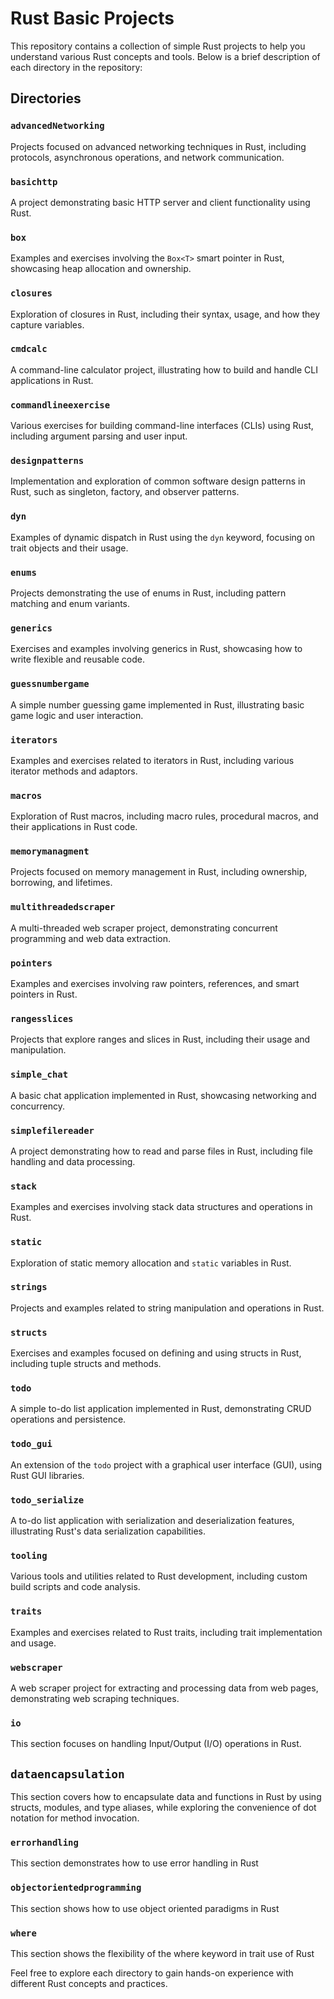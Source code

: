 # Rust Basic Projects

This repository contains a collection of simple Rust projects to help you understand various Rust concepts and tools. Below is a brief description of each directory in the repository:

## Directories

### `advancedNetworking`
Projects focused on advanced networking techniques in Rust, including protocols, asynchronous operations, and network communication.

### `basichttp`
A project demonstrating basic HTTP server and client functionality using Rust.

### `box`
Examples and exercises involving the `Box<T>` smart pointer in Rust, showcasing heap allocation and ownership.

### `closures`
Exploration of closures in Rust, including their syntax, usage, and how they capture variables.

### `cmdcalc`
A command-line calculator project, illustrating how to build and handle CLI applications in Rust.

### `commandlineexercise`
Various exercises for building command-line interfaces (CLIs) using Rust, including argument parsing and user input.

### `designpatterns`
Implementation and exploration of common software design patterns in Rust, such as singleton, factory, and observer patterns.

### `dyn`
Examples of dynamic dispatch in Rust using the `dyn` keyword, focusing on trait objects and their usage.

### `enums`
Projects demonstrating the use of enums in Rust, including pattern matching and enum variants.

### `generics`
Exercises and examples involving generics in Rust, showcasing how to write flexible and reusable code.

### `guessnumbergame`
A simple number guessing game implemented in Rust, illustrating basic game logic and user interaction.

### `iterators`
Examples and exercises related to iterators in Rust, including various iterator methods and adaptors.

### `macros`
Exploration of Rust macros, including macro rules, procedural macros, and their applications in Rust code.

### `memorymanagment`
Projects focused on memory management in Rust, including ownership, borrowing, and lifetimes.

### `multithreadedscraper`
A multi-threaded web scraper project, demonstrating concurrent programming and web data extraction.

### `pointers`
Examples and exercises involving raw pointers, references, and smart pointers in Rust.

### `rangesslices`
Projects that explore ranges and slices in Rust, including their usage and manipulation.

### `simple_chat`
A basic chat application implemented in Rust, showcasing networking and concurrency.

### `simplefilereader`
A project demonstrating how to read and parse files in Rust, including file handling and data processing.

### `stack`
Examples and exercises involving stack data structures and operations in Rust.

### `static`
Exploration of static memory allocation and `static` variables in Rust.

### `strings`
Projects and examples related to string manipulation and operations in Rust.

### `structs`
Exercises and examples focused on defining and using structs in Rust, including tuple structs and methods.

### `todo`
A simple to-do list application implemented in Rust, demonstrating CRUD operations and persistence.

### `todo_gui`
An extension of the `todo` project with a graphical user interface (GUI), using Rust GUI libraries.

### `todo_serialize`
A to-do list application with serialization and deserialization features, illustrating Rust's data serialization capabilities.

### `tooling`
Various tools and utilities related to Rust development, including custom build scripts and code analysis.

### `traits`
Examples and exercises related to Rust traits, including trait implementation and usage.

### `webscraper`
A web scraper project for extracting and processing data from web pages, demonstrating web scraping techniques.

### `io`
This section focuses on handling Input/Output (I/O) operations in Rust.

## `dataencapsulation`
This section covers how to encapsulate data and functions in Rust by using structs, modules, and type aliases, while exploring the convenience of dot notation for method invocation.

### `errorhandling`

This section demonstrates how to use error handling in Rust

### `objectorientedprogramming`

This section shows how to use object oriented paradigms in Rust

### `where`
This section shows the flexibility of the where keyword in trait use of Rust

Feel free to explore each directory to gain hands-on experience with different Rust concepts and practices.
